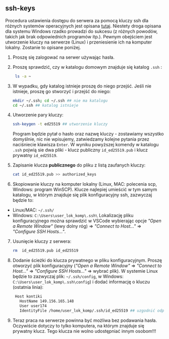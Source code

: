 ## ssh-keys  
Procedura ustawienia dostępu do serwera za pomocą kluczy ssh dla różnych systemów operacyjnych jest opisana [tutaj](https://code.visualstudio.com/docs/remote/troubleshooting#_configuring-key-based-authentication). Niestety droga opisana dla systemu Windows rzadko prowadzi do sukcesu (z różnych powodów, takich jak brak odpowiednich programów itp.). Pewnym obejściem jest utworzenie kluczy na serwerze (Linux) i przeniesienie ich na komputer lokalny. Zostanie to opisane poniżej.   

1) Proszę się zalogować na serwer używając hasła.
2) Proszę sprawdzić, czy w katalogu domowym znajduje się katalog `.ssh` :  
   ```bash
    ls -a ~
	```  
3) W wypadku, gdy katalog istnieje proszę do niego przejść. Jeśli nie istnieje, proszę go stworzyć i przejść do niego:  
   ```bash
   mkdir ~/.ssh; cd ~/.ssh ## nie ma katalogu
   cd ~/.ssh ## katalog istnieje
   ```
4) Utworzenie pary kluczy:
   ```bash
   ssh-keygen -t ed25519 ## utworzenie kluczy
   ```
   Program będzie pytał o hasło oraz nazwę kluczy - zostawiamy wszystko domyślnie, nic nie wpisujemy, zatwiedzamy kolejne pytania przez naciśniecie klawisza `Enter`.
   W wyniku powyższej komendy w katalogu `.ssh` pojwią sie dwa pliki -  klucz publiczny `id_ed25519.pub` i klucz prywatny `id_ed25519`.

5) Zapisanie klucza **publicznego** do pliku z listą zaufanych kluczy:
   ```bash
   cat id_ed25519.pub >> authorized_keys   
   ```
6) Skopiowanie kluczy na komputer lokalny (Linux, MAC: polecenia scp, Windows: program WinSCP). Klucze najlepiej umieścić w tym samym katalogu, w którym znajduje się plik konfiguracyjny ssh, zazwyczaj będzie to:  
  - Linux/MAC:  `~/.ssh/`  
  - Windows:  `C:\Users\user_lok_komp\.ssh\`
Lokalizację pliku konfiguracyjnego można sprawdzić w VSCode wybierając opcje *"Open a Remote Window"* (lewy dolny róg) => *"Connect to Host..."* => *"Configure SSH Hosts..."*.  


7) Usunięcie kluczy z serwera: 
   ```bash
   rm  id_ed25519.pub id_ed25519
   ```
8) Dodanie ścieżki do klucza prywatnego w pliku konfiguracyjnym. 
  Proszę otworzyć plik konfiguracyjny (*"Open a Remote Window"* => *"Connect to Host..."* => *"Configure SSH Hosts..."* => wybrać plik). W systemie Linux będzie to zazwyczaj plik: `~/.ssh/config`, w Windows: `C:\Users\user_lok_komp\.ssh\config`) i dodać informację o kluczu (ostatnia linia):
   ```bash
    Host kontiki
      HostName 149.156.165.148
      User user174
	  IdentityFile /home/user_lok_komp/.ssh/id_ed25519 ## uzgodnić odpowiednio, podać pełną ścieżkę. 
	``` 
	 

9) Teraz praca na serwerze powinna być możliwa bez podawania hasła. Oczywiście dotyczy to tylko komputera, na którym znajduje się prywatny klucz. Tego klucza nie wolno udostępniać innym osobom!!!  







